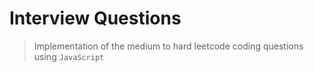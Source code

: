 # Interview Questions
> Implementation of the medium to hard leetcode coding questions using `JavaScript`
